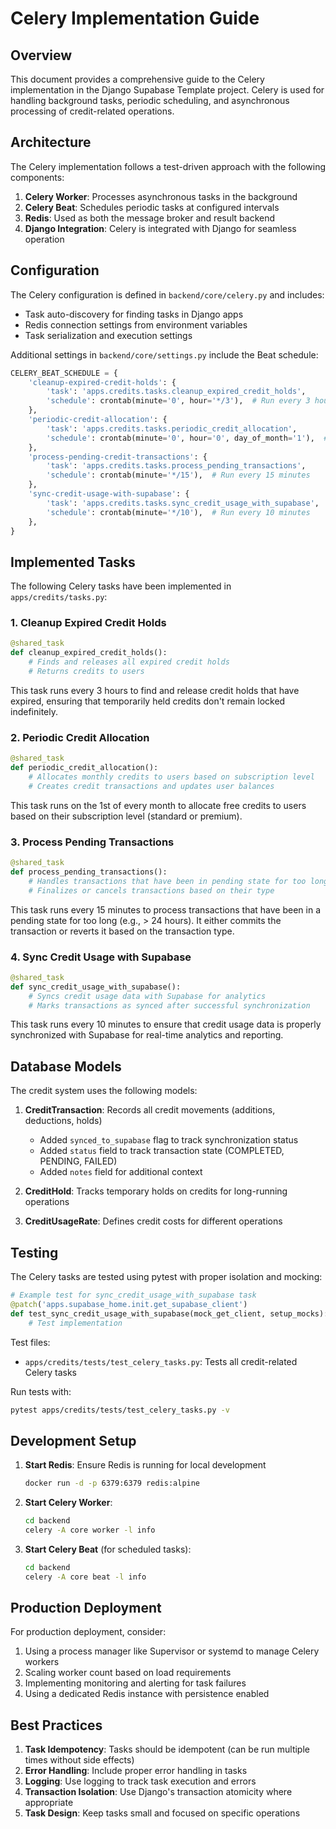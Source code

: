 # Celery Implementation Guide

## Overview

This document provides a comprehensive guide to the Celery implementation in the Django Supabase Template project. Celery is used for handling background tasks, periodic scheduling, and asynchronous processing of credit-related operations.

## Architecture

The Celery implementation follows a test-driven approach with the following components:

1. **Celery Worker**: Processes asynchronous tasks in the background
2. **Celery Beat**: Schedules periodic tasks at configured intervals
3. **Redis**: Used as both the message broker and result backend
4. **Django Integration**: Celery is integrated with Django for seamless operation

## Configuration

The Celery configuration is defined in `backend/core/celery.py` and includes:

- Task auto-discovery for finding tasks in Django apps
- Redis connection settings from environment variables
- Task serialization and execution settings

Additional settings in `backend/core/settings.py` include the Beat schedule:

```python
CELERY_BEAT_SCHEDULE = {
    'cleanup-expired-credit-holds': {
        'task': 'apps.credits.tasks.cleanup_expired_credit_holds',
        'schedule': crontab(minute='0', hour='*/3'),  # Run every 3 hours
    },
    'periodic-credit-allocation': {
        'task': 'apps.credits.tasks.periodic_credit_allocation',
        'schedule': crontab(minute='0', hour='0', day_of_month='1'),  # Run on 1st of every month
    },
    'process-pending-credit-transactions': {
        'task': 'apps.credits.tasks.process_pending_transactions',
        'schedule': crontab(minute='*/15'),  # Run every 15 minutes
    },
    'sync-credit-usage-with-supabase': {
        'task': 'apps.credits.tasks.sync_credit_usage_with_supabase',
        'schedule': crontab(minute='*/10'),  # Run every 10 minutes
    },
}
```

## Implemented Tasks

The following Celery tasks have been implemented in `apps/credits/tasks.py`:

### 1. Cleanup Expired Credit Holds

```python
@shared_task
def cleanup_expired_credit_holds():
    # Finds and releases all expired credit holds
    # Returns credits to users
```

This task runs every 3 hours to find and release credit holds that have expired, ensuring that temporarily held credits don't remain locked indefinitely.

### 2. Periodic Credit Allocation

```python
@shared_task
def periodic_credit_allocation():
    # Allocates monthly credits to users based on subscription level
    # Creates credit transactions and updates user balances
```

This task runs on the 1st of every month to allocate free credits to users based on their subscription level (standard or premium).

### 3. Process Pending Transactions

```python
@shared_task
def process_pending_transactions():
    # Handles transactions that have been in pending state for too long
    # Finalizes or cancels transactions based on their type
```

This task runs every 15 minutes to process transactions that have been in a pending state for too long (e.g., > 24 hours). It either commits the transaction or reverts it based on the transaction type.

### 4. Sync Credit Usage with Supabase

```python
@shared_task
def sync_credit_usage_with_supabase():
    # Syncs credit usage data with Supabase for analytics
    # Marks transactions as synced after successful synchronization
```

This task runs every 10 minutes to ensure that credit usage data is properly synchronized with Supabase for real-time analytics and reporting.

## Database Models

The credit system uses the following models:

1. **CreditTransaction**: Records all credit movements (additions, deductions, holds)
   - Added `synced_to_supabase` flag to track synchronization status
   - Added `status` field to track transaction state (COMPLETED, PENDING, FAILED)
   - Added `notes` field for additional context

2. **CreditHold**: Tracks temporary holds on credits for long-running operations

3. **CreditUsageRate**: Defines credit costs for different operations

## Testing

The Celery tasks are tested using pytest with proper isolation and mocking:

```python
# Example test for sync_credit_usage_with_supabase task
@patch('apps.supabase_home.init.get_supabase_client')
def test_sync_credit_usage_with_supabase(mock_get_client, setup_mocks):
    # Test implementation
```

Test files:
- `apps/credits/tests/test_celery_tasks.py`: Tests all credit-related Celery tasks

Run tests with:
```bash
pytest apps/credits/tests/test_celery_tasks.py -v
```

## Development Setup

1. **Start Redis**: Ensure Redis is running for local development
   ```bash
   docker run -d -p 6379:6379 redis:alpine
   ```

2. **Start Celery Worker**:
   ```bash
   cd backend
   celery -A core worker -l info
   ```

3. **Start Celery Beat** (for scheduled tasks):
   ```bash
   cd backend
   celery -A core beat -l info
   ```

## Production Deployment

For production deployment, consider:

1. Using a process manager like Supervisor or systemd to manage Celery workers
2. Scaling worker count based on load requirements
3. Implementing monitoring and alerting for task failures
4. Using a dedicated Redis instance with persistence enabled

## Best Practices

1. **Task Idempotency**: Tasks should be idempotent (can be run multiple times without side effects)
2. **Error Handling**: Include proper error handling in tasks
3. **Logging**: Use logging to track task execution and errors
4. **Transaction Isolation**: Use Django's transaction atomicity where appropriate
5. **Task Design**: Keep tasks small and focused on specific operations
